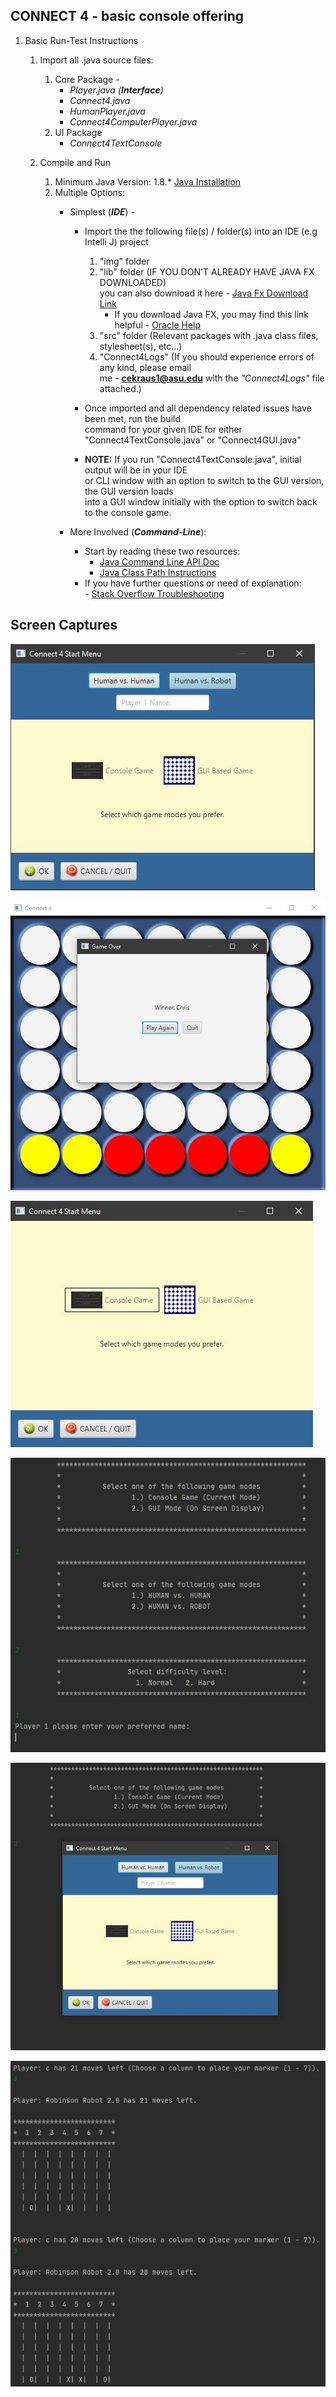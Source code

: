 ## CONNECT 4 - basic console offering

1. Basic Run-Test Instructions
   1. Import all .java source files:
      1. Core Package - 
         *  <em>Player.java (**Interface**)</em>
         *  <em>Connect4.java</em>
         *  <em>HumanPlayer.java</em>
         *  <em>Connect4ComputerPlayer.java</em>
      2. UI Package
         * <em>Connect4TextConsole</em>
         
   2. Compile and Run
      1. Minimum Java Version: 1.8.*
      [Java Installation](https://docs.oracle.com/javase/9/install/installation-jdk-and-jre-microsoft-windows-platforms.htm#JSJIG-GUID-A7E27B90-A28D-4237-9383-A58B416071CA)   
      2. Multiple Options:
         - Simplest (<em>**IDE**</em>) - 
            * Import the the following file(s) / folder(s) into an IDE (e.g Intelli J) project
                1. "img" folder
                2. "lib" folder (IF YOU DON'T ALREADY HAVE JAVA FX DOWNLOADED)<br/>you can also download it here - [Java Fx Download Link](https://gluonhq.com/products/javafx/)
                    * If you download Java FX, you may find this link helpful - [Oracle Help](https://docs.oracle.com/javafx/2/installation/jfxpub-installation.htm)
                3. "src" folder (Relevant packages with .java class files, stylesheet(s), etc...)
                4. "Connect4Logs" (If you should experience errors of any kind, please email<br /> me - 
                **cekraus1@asu.edu** with the *"Connect4Logs"* file attached.)
                
            * <p>Once imported and all dependency related issues have been met, run the build<br/>command for your given IDE for either<br/>"Connect4TextConsole.java" or "Connect4GUI.java"</p>
            - **NOTE:** If you run "Connect4TextConsole.java", initial output will be in your IDE<br/>or CLI window with an option to
             switch to the GUI version, the GUI version loads<br/>into a GUI window initially with the option to switch back to the
              console game.
              
         - More Involved (<em>**Command-Line**</em>):
            * Start by reading these two resources:
               * [Java Command Line API Doc](https://docs.oracle.com/javase/7/docs/technotes/tools/windows/java.html)
               * [Java Class Path Instructions](https://docs.oracle.com/javase/7/docs/technotes/tools/windows/classpath.html)
            * If you have further questions or need of explanation:
             <br />- [Stack Overflow Troubleshooting](https://stackoverflow.com/questions/18093928/what-does-could-not-find-or-load-main-class-mean)
               
## Screen Captures

![alt text](https://github.com/krausce/Arena/blob/master/img/Connect4GUIStartupScreen.JPG)<br/>


![alt text](https://github.com/krausce/Arena/blob/master/img/Connect4GUIEndOfGame.JPG)<br/>


![alt text](https://github.com/krausce/Arena/blob/master/img/Connect4GUIContextSwitch.JPG)<br/>


![alt text](https://github.com/krausce/Arena/blob/master/img/Connect4TextMainMenu.JPG)<br/>


![alt text](https://github.com/krausce/Arena/blob/master/img/Connect4TextMainMenuContextSwitch.JPG)<br/>


![alt text](https://github.com/krausce/Arena/blob/master/img/Connect4TextGamePlay.JPG)<br/>
